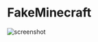 # FakeMinecraft

![screenshot]("https://github.com/Haranoi17/FakeMinecraft/blob/main/screenshots/screenshot.png" "screenshot")

